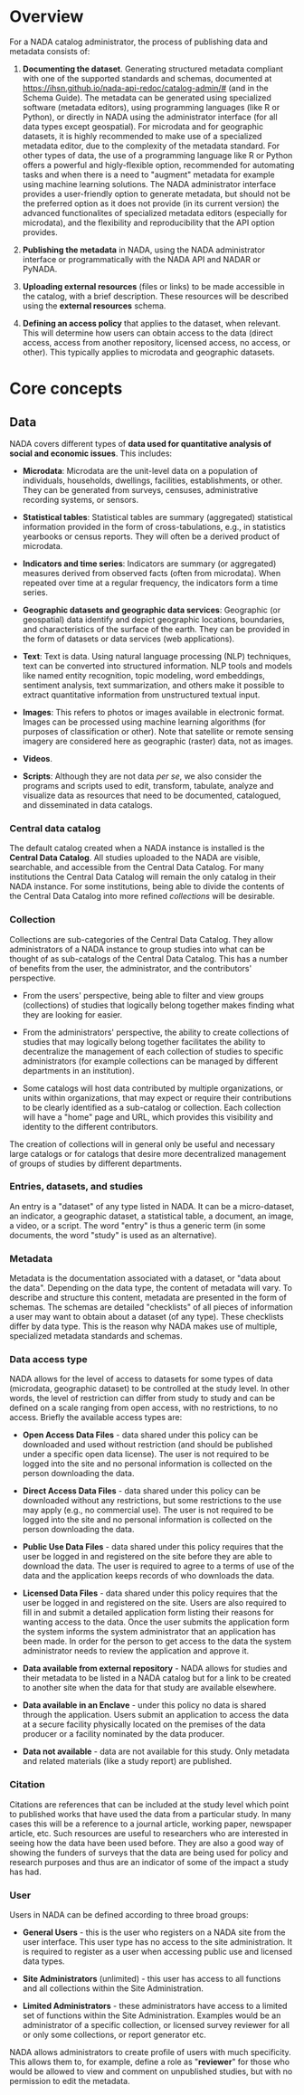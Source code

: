 # Overview

For a NADA catalog administrator, the process of publishing data and metadata consists of:

1.  **Documenting the dataset**. Generating structured metadata compliant with one of the supported standards and schemas, documented at https://ihsn.github.io/nada-api-redoc/catalog-admin/# (and in the Schema Guide). The metadata can be generated using specialized software (metadata editors), using programming languages (like R or Python), or directly in NADA using the administrator interface (for all data types except geospatial). For microdata and for geographic datasets, it is highly recommended to make use of a specialized metadata editor, due to the complexity of the metadata standard. For other types of data, the use of a programming language like R or Python offers a powerful and higly-flexible option, recommended for automating tasks and when there is a need to "augment" metadata for example using machine learning solutions. The NADA administrator interface provides a user-friendly option to generate metadata, but should not be the preferred option as it does not provide (in its current version) the advanced functionalites of specialized metadata editors (especially for microdata), and the flexibility and reproducibility that the API option provides. 

2. **Publishing the metadata** in NADA, using the NADA administrator interface or programmatically with the NADA API and NADAR or PyNADA.

3. **Uploading external resources** (files or links) to be made accessible in the catalog, with a brief description. These resources will be described using the **external resources** schema.

4. **Defining an access policy** that applies to the dataset, when relevant. This will determine how users can obtain access to the data (direct access, access from another repository, licensed access, no access, or other). This typically applies to microdata and geographic datasets.

# Core concepts

## Data

NADA covers different types of **data used for quantitative analysis of social and economic issues**. This includes:

-   **Microdata**: Microdata are the unit-level data on a population of individuals, households, dwellings, facilities, establishments, or other. They can be generated from surveys, censuses, administrative recording systems, or sensors.

-   **Statistical tables**: Statistical tables are summary (aggregated) statistical information provided in the form of cross-tabulations, e.g., in statistics yearbooks or census reports. They will often be a derived product of microdata.

-   **Indicators and time series**: Indicators are summary (or aggregated) measures derived from observed facts (often from microdata). When repeated over time at a regular frequency, the indicators form a time series.

-   **Geographic datasets and geographic data services**: Geographic (or geospatial) data identify and depict geographic locations, boundaries, and characteristics of the surface of the earth. They can be provided in the form of datasets or data services (web applications).

-   **Text**: Text is data. Using natural language processing (NLP) techniques, text can be converted into structured information. NLP tools and models like named entity recognition, topic modeling, word embeddings, sentiment analysis, text summarization, and others make it possible to extract quantitative information from unstructured textual input.

-   **Images**: This refers to photos or images available in electronic format. Images can be processed using machine learning algorithms (for purposes of classification or other). Note that satellite or remote sensing imagery are considered here as geographic (raster) data, not as images.

-   **Videos**.

-   **Scripts**: Although they are not data *per se*, we also consider the programs and scripts used to edit, transform, tabulate, analyze and visualize data as resources that need to be documented, catalogued, and disseminated in data catalogs.

### Central data catalog

The default catalog created when a NADA instance is installed is the **Central Data Catalog**. All studies uploaded to the NADA are visible, searchable, and accessible from the Central Data Catalog. For many institutions the Central Data Catalog will remain the only catalog in their NADA instance. For some institutions, being able to divide the
contents of the Central Data Catalog into more refined *collections* will be desirable.

### Collection

Collections are sub-categories of the Central Data Catalog. They allow administrators of a NADA instance to group studies into what can be thought of as sub-catalogs of the Central Data Catalog. This has a number of benefits from the user, the administrator, and the contributors' perspective.

-   From the users' perspective, being able to filter and view groups     (collections) of studies that logically belong together makes finding what they are looking for easier.

-   From the administrators' perspective, the ability to create collections of studies that may logically belong together facilitates the ability to decentralize the management of each collection of studies to specific administrators (for example collections can be managed by different departments in an institution).

-   Some catalogs will host data contributed by multiple organizations, or units within organizations, that may expect or require their contributions to be clearly identified as a sub-catalog or collection. Each collection will have a "home" page and URL, which provides this visibility and identity to the different contributors.

The creation of collections will in general only be useful and necessary large catalogs or for catalogs that desire more decentralized management of groups of studies by different departments.

### Entries, datasets, and studies

An entry is a "dataset" of any type listed in NADA. It can be a micro-dataset, an indicator, a geographic dataset, a statistical table, a document, an image, a video, or a script. The word "entry" is thus a generic term (in some documents, the word "study" is used as an alternative).

### Metadata

Metadata is the documentation associated with a dataset, or "data about the data". Depending on the data type, the content of metadata will vary. To describe and structure this content, metadata are presented in the form of schemas. The schemas are detailed "checklists" of all pieces of information a user may want to obtain about a dataset (of any type). These checklists differ by data type. This is the reason why NADA makes use of multiple, specialized metadata standards and schemas.

### Data access type

NADA allows for the level of access to datasets for some types of data (microdata, geographic dataset) to be controlled at the study level. In other words, the level of restriction can differ from study to study and can be defined on a scale ranging from open access, with no restrictions, to no access. Briefly the available access types are:

-   **Open Access Data Files** - data shared under this policy can be downloaded and used without restriction (and should be published under a specific open data license). The user is not required to be logged into the site and no personal information is collected on the person downloading the data.

-   **Direct Access Data Files** - data shared under this policy can be downloaded without any restrictions, but some restrictions to the use may apply (e.g., no commercial use). The user is not required to be logged into the site and no personal information is collected on the person downloading the data.

-   **Public Use Data Files** - data shared under this policy requires that the user be logged in and registered on the site before they are able to download the data. The user is required to agree to a terms of use of the data and the application keeps records of who downloads the data.

-   **Licensed Data Files** - data shared under this policy requires that the user be logged in and registered on the site. Users are also required to fill in and submit a detailed application form listing their reasons for wanting access to the data. Once the user submits the application form the system informs the system administrator that an application has been made. In order for the person to get access to the data the system administrator needs to review the application and approve it.

-   **Data available from external repository** - NADA allows for studies and their metadata to be listed in a NADA catalog but for a link to be created to another site when the data for that study are available elsewhere.

-   **Data available in an Enclave** - under this policy no data is shared through the application. Users submit an application to access the data at a secure facility physically located on the premises of the data producer or a facility nominated by the data producer.

-   **Data not available** - data are not available for this study. Only metadata and related materials (like a study report) are published.

### Citation

Citations are references that can be included at the study level which point to published works that have used the data from a particular study. In many cases this will be a reference to a journal article, working paper, newspaper article, etc. Such resources are useful to researchers who are interested in seeing how the data have been used before. They are also a good way of showing the funders of surveys that the data are being used for policy and research purposes and thus are an indicator of some of the impact a study has had.

### User

Users in NADA can be defined according to three broad groups:

-   **General Users** - this is the user who registers on a NADA site from the user interface. This user type has no access to the site administration. It is required to register as a user when accessing public use and licensed data types.

-   **Site Administrators** (unlimited) - this user has access to all functions and all collections within the Site Administration.

-   **Limited Administrators** - these administrators have access to a limited set of functions within the Site Administration. Examples would be an administrator of a specific collection, or licensed survey reviewer for all or only some collections, or report generator etc.

NADA allows administrators to create profile of users with much specificity. This allows them to, for example, define a role as "**reviewer**" for those who would be allowed to view and comment on unpublished studies, but with no permission to edit the metadata. 
